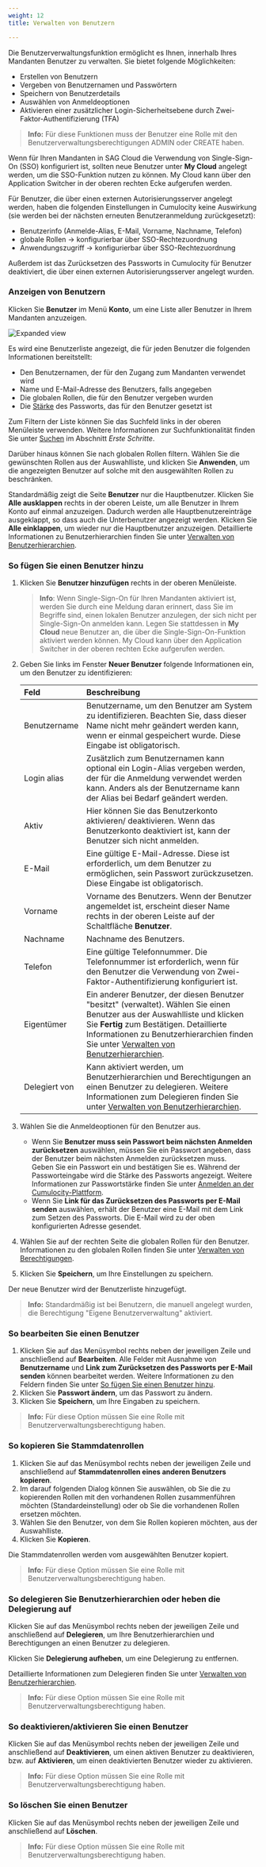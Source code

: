 ```yaml
---
weight: 12
title: Verwalten von Benutzern

---
```


Die Benutzerverwaltungsfunktion ermöglicht es Ihnen, innerhalb Ihres Mandanten Benutzer zu verwalten. Sie bietet folgende Möglichkeiten:

- Erstellen von Benutzern
- Vergeben von Benutzernamen und Passwörtern
- Speichern von Benutzerdetails
- Auswählen von Anmeldeoptionen
- Aktivieren einer zusätzlicher Login-Sicherheitsebene durch Zwei-Faktor-Authentifizierung (TFA)

> **Info:** Für diese Funktionen muss der Benutzer eine Rolle mit den Benutzerverwaltungsberechtigungen ADMIN oder CREATE haben.

Wenn für Ihren Mandanten in SAG Cloud die Verwendung von Single-Sign-On (SSO) konfiguriert ist, sollten neue Benutzer unter **My Cloud** angelegt werden, um die SSO-Funktion nutzen zu können. My Cloud kann über den Application Switcher in der oberen rechten Ecke aufgerufen werden. 

Für Benutzer, die über einen externen Autorisierungsserver angelegt werden, haben die folgenden Einstellungen in Cumulocity keine Auswirkung (sie werden bei der nächsten erneuten Benutzeranmeldung zurückgesetzt):

* Benutzerinfo (Anmelde-Alias, E-Mail, Vorname, Nachname, Telefon)
* globale Rollen → konfigurierbar über SSO-Rechtezuordnung
* Anwendungszugriff → konfigurierbar über SSO-Rechtezuordnung

Außerdem ist das Zurücksetzen des Passworts in Cumulocity für Benutzer deaktiviert, die über einen externen Autorisierungsserver angelegt wurden.


### Anzeigen von Benutzern

Klicken Sie **Benutzer** im Menü **Konto**, um eine Liste aller Benutzer in Ihrem Mandanten anzuzeigen.

![Expanded view](/images/benutzerhandbuch/Administration/admin-users-list.png)

Es wird eine Benutzerliste angezeigt, die für jeden Benutzer die folgenden Informationen bereitstellt:

* Den Benutzernamen, der für den Zugang zum Mandanten verwendet wird
* Name und E-Mail-Adresse des Benutzers, falls angegeben
* Die globalen Rollen, die für den Benutzer vergeben wurden
* Die [Stärke](/benutzerhandbuch/getting-started-de#login) des Passworts, das für den Benutzer gesetzt ist

Zum Filtern der Liste können Sie das Suchfeld links in der oberen Menüleiste verwenden. Weitere Informationen zur Suchfunktionalität finden Sie unter [Suchen](/benutzerhandbuch/getting-started-de##searching) im Abschnitt *Erste Schritte*.

Darüber hinaus können Sie nach globalen Rollen filtern. Wählen Sie die gewünschten Rollen aus der Auswahlliste, und klicken Sie **Anwenden**, um die angezeigten Benutzer auf solche mit den ausgewählten Rollen zu beschränken.

Standardmäßig zeigt die Seite **Benutzer** nur die Hauptbenutzer. Klicken Sie **Alle ausklappen** rechts in der oberen Leiste, um alle Benutzer in Ihrem Konto auf einmal anzuzeigen. Dadurch werden alle Hauptbenutzereinträge ausgeklappt, so dass auch die Unterbenutzer angezeigt werden. Klicken Sie **Alle einklappen**, um wieder nur die Hauptbenutzer anzuzeigen. Detaillierte Informationen zu Benutzerhierarchien finden Sie unter [Verwalten von Benutzerhierarchien](/users-guide/enterprise-edition#user-hierarchies).

### <a name="creating-users"></a>So fügen Sie einen Benutzer hinzu

1. Klicken Sie **Benutzer hinzufügen** rechts in der oberen Menüleiste.  

	>**Info**: Wenn Single-Sign-On für Ihren Mandanten aktiviert ist, werden Sie durch eine Meldung daran erinnert, dass Sie im Begriffe sind, einen lokalen Benutzer anzulegen, der sich nicht per Single-Sign-On anmelden kann. Legen Sie stattdessen in **My Cloud** neue Benutzer an, die über die Single-Sign-On-Funktion aktiviert werden können. My Cloud kann über den Application Switcher in der oberen rechten Ecke aufgerufen werden.
	
2. Geben Sie links im Fenster **Neuer Benutzer** folgende Informationen ein, um den Benutzer zu identifizieren:

	|Feld|Beschreibung|
	|:---|:---|
	|Benutzername|Benutzername, um den Benutzer am System zu identifizieren. Beachten Sie, dass dieser Name nicht mehr geändert werden kann, wenn er einmal gespeichert wurde. Diese Eingabe ist obligatorisch.
	|Login alias|Zusätzlich zum Benutzernamen kann optional ein Login-Alias vergeben werden, der für die Anmeldung verwendet werden kann. Anders als der Benutzername kann der Alias bei Bedarf geändert werden.
	|Aktiv|Hier können Sie das Benutzerkonto aktivieren/ deaktivieren. Wenn das Benutzerkonto deaktiviert ist, kann der Benutzer sich nicht anmelden. 
	|E-Mail|Eine gültige E-Mail-Adresse. Diese ist erforderlich, um dem Benutzer zu ermöglichen, sein Passwort zurückzusetzen. Diese Eingabe ist obligatorisch.
	|Vorname|Vorname des Benutzers. Wenn der Benutzer angemeldet ist, erscheint dieser Name rechts in der oberen Leiste auf der Schaltfläche **Benutzer**. 
	|Nachname|Nachname des Benutzers.
	|Telefon|Eine gültige Telefonnummer. Die Telefonnummer ist erforderlich, wenn für den Benutzer die Verwendung von Zwei-Faktor-Authentifizierung konfiguriert ist.
	|Eigentümer|Ein anderer Benutzer, der diesen Benutzer "besitzt" (verwaltet). Wählen Sie einen Benutzer aus der Auswahlliste und klicken Sie **Fertig** zum Bestätigen. Detaillierte Informationen zu Benutzerhierarchien finden Sie unter [Verwalten von Benutzerhierarchien](/users-guide/enterprise-edition#user-hierarchies).
	|Delegiert von|Kann aktiviert werden, um Benutzerhierarchien und Berechtigungen an einen Benutzer zu delegieren. Weitere Informationen zum Delegieren finden Sie unter [Verwalten von Benutzerhierarchien](/users-guide/enterprise-edition#user-hierarchies).

3. Wählen Sie die Anmeldeoptionen für den Benutzer aus.

	* Wenn Sie **Benutzer muss sein Passwort beim nächsten Anmelden zurücksetzen** auswählen, müssen Sie ein Passwort angeben, dass der Benutzer beim nächsten Anmelden zurücksetzen muss. <br>Geben Sie ein Passwort ein und bestätigen Sie es. Während der Passworteingabe wird die Stärke des Passworts angezeigt. Weitere Informationen zur Passwortstärke finden Sie unter [Anmelden an der Cumulocity-Plattform](/benutzerhandbuch/getting-started-de/#login).  
	* Wenn Sie **Link für das Zurücksetzen des Passworts per E-Mail senden** auswählen, erhält der Benutzer eine E-Mail mit dem Link zum Setzen des Passworts. Die E-Mail wird zu der oben konfigurierten Adresse gesendet.

4. Wählen Sie auf der rechten Seite die globalen Rollen für den Benutzer. Informationen zu den globalen Rollen finden Sie unter [Verwalten von Berechtigungen](/benutzerhandbuch/administration-de#managing-permissions).
5. Klicken Sie **Speichern**, um Ihre Einstellungen zu speichern.

Der neue Benutzer wird der Benutzerliste hinzugefügt.

<!--what does that mean -->
> **Info:** Standardmäßig ist bei Benutzern, die manuell angelegt wurden, die Berechtigung "Eigene Benutzerverwaltung" aktiviert.

### So bearbeiten Sie einen Benutzer

1. Klicken Sie auf das Menüsymbol rechts neben der jeweiligen Zeile und anschließend auf **Bearbeiten**. Alle Felder mit Ausnahme von **Benutzername** und **Link zum Zurücksetzen des Passworts per E-Mail senden** können bearbeitet werden. Weitere Informationen zu den Feldern finden Sie unter [So fügen Sie einen Benutzer hinzu](#creating-users). 
2. Klicken Sie **Passwort ändern**, um das Passwort zu ändern. 
3. Klicken Sie **Speichern**, um Ihre Eingaben zu speichern.

> **Info:** Für diese Option müssen Sie eine Rolle mit Benutzerverwaltungsberechtigung haben.

### So kopieren Sie Stammdatenrollen

1. Klicken Sie auf das Menüsymbol rechts neben der jeweiligen Zeile und anschließend auf **Stammdatenrollen eines anderen Benutzers kopieren**. 
2. Im darauf folgenden Dialog können Sie auswählen, ob Sie die zu kopierenden Rollen mit den vorhandenen Rollen zusammenführen möchten (Standardeinstellung) oder ob Sie die vorhandenen Rollen ersetzen möchten.
3. Wählen Sie den Benutzer, von dem Sie Rollen kopieren möchten, aus der Auswahlliste.
4. Klicken Sie **Kopieren**. 

Die Stammdatenrollen werden vom ausgewählten Benutzer kopiert.

> **Info:** Für diese Option müssen Sie eine Rolle mit Benutzerverwaltungsberechtigung haben.

### So delegieren Sie Benutzerhierarchien oder heben die Delegierung auf

Klicken Sie auf das Menüsymbol rechts neben der jeweiligen Zeile und anschließend auf **Delegieren**, um Ihre Benutzerhierarchien und Berechtigungen an einen Benutzer zu delegieren.

Klicken Sie **Delegierung aufheben**, um eine Delegierung zu entfernen. 

Detaillierte Informationen zum Delegieren finden Sie unter [Verwalten von Benutzerhierarchien](/users-guide/enterprise-edition#user-hierarchies).

> **Info:** Für diese Option müssen Sie eine Rolle mit Benutzerverwaltungsberechtigung haben.

### So deaktivieren/aktivieren Sie einen Benutzer

Klicken Sie auf das Menüsymbol rechts neben der jeweiligen Zeile und anschließend auf **Deaktivieren**, um einen aktiven Benutzer zu deaktivieren, bzw. auf **Aktivieren**, um einen deaktivierten Benutzer wieder zu aktivieren.

> **Info:** Für diese Option müssen Sie eine Rolle mit Benutzerverwaltungsberechtigung haben.

### So löschen Sie einen Benutzer

Klicken Sie auf das Menüsymbol rechts neben der jeweiligen Zeile und anschließend auf **Löschen**.

> **Info:** Für diese Option müssen Sie eine Rolle mit Benutzerverwaltungsberechtigung haben.